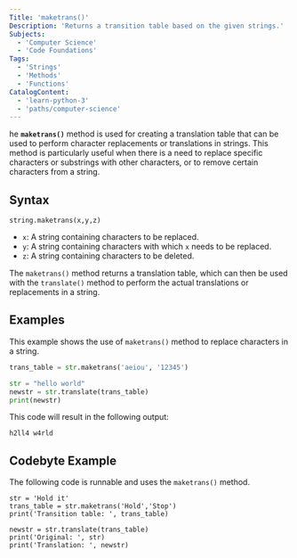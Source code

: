 ```yaml
---
Title: 'maketrans()'
Description: 'Returns a transition table based on the given strings.'
Subjects:
  - 'Computer Science'
  - 'Code Foundations'
Tags:
  - 'Strings'
  - 'Methods'
  - 'Functions'
CatalogContent:
  - 'learn-python-3'
  - 'paths/computer-science'
---
```


he **`maketrans()`** method is used for creating a translation table that can be used to perform character replacements or translations in strings. This method is particularly useful when there is a need to replace specific characters or substrings with other characters, or to remove certain characters from a string.

## Syntax

```pseudo
string.maketrans(x,y,z)
```

- `x`: A string containing characters to be replaced.
- `y`: A string containing characters with which `x` needs to be replaced.
- `z`: A string containing characters to be deleted.

The `maketrans()` method returns a translation table, which can then be used with the `translate()` method to perform the actual translations or replacements in a string.

## Examples

This example shows the use of `maketrans()` method to replace characters in a string.

```python
trans_table = str.maketrans('aeiou', '12345')

str = "hello world"
newstr = str.translate(trans_table)
print(newstr)
```

This code will result in the following output:

```shell
h2ll4 w4rld
```

## Codebyte Example

The following code is runnable and uses the `maketrans()` method.

```codebyte/python
str = 'Hold it'
trans_table = str.maketrans('Hold','Stop')
print('Transition table: ', trans_table)

newstr = str.translate(trans_table)
print('Original: ', str)
print('Translation: ', newstr)

```
